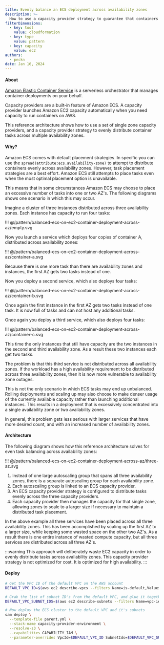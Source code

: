 ```yaml
---
title: Evenly balance an ECS deployment across availability zones
description: >-
  How to use a capacity provider strategy to guarantee that containers are always evenly rebalanced across AZ's.
filterDimensions:
  - key: tool
    value: cloudformation
  - key: type
    value: pattern
  - key: capacity
    value: ec2
authors:
  - peckn
date: Jan 16, 2024
---
```


#### About

[Amazon Elastic Container Service](https://aws.amazon.com/ecs/) is a serverless orchestrator that manages container deployments on your behalf.

Capacity providers are a built-in feature of Amazon ECS. A capacity provider launches Amazon EC2 capacity automatically when you need capacity to run containers on AWS.

This reference architecture shows how to use a set of single zone capacity providers, and a capacity provider strategy to evenly distribute container tasks across multiple availability zones.

#### Why?

Amazon ECS comes with default placement strategies. In specific you can use the `spread(attribute:ecs.availability-zone)` to attempt to distribute containers evenly across availability zones. However, task placement strategies are a best effort. Amazon ECS still attempts to place tasks even when the most optimal placement option is unavailable.

This means that in some circumstances Amazon ECS may choose to place an excessive number of tasks into one or two AZ's. The following diagrams shows one scenario in which this may occur.

Imagine a cluster of three instances distributed across three availability zones. Each instance has capacity to run four tasks:

!!! @/pattern/balanced-ecs-on-ec2-container-deployment-across-az/empty.svg

Now you launch a service which deploys four copies of container A, distributed across availability zones:

!!! @/pattern/balanced-ecs-on-ec2-container-deployment-across-az/container-a.svg

Because there is one more task than there are availability zones and instances, the first AZ gets two tasks instead of one.

Now you deploy a second service, which also deploys four tasks:

!!! @/pattern/balanced-ecs-on-ec2-container-deployment-across-az/container-b.svg

Once again the first instance in the first AZ gets two tasks instead of one task. It is now full of tasks and can not host any additional tasks.

Once again you deploy a third service, which also deploys four tasks:

!!! @/pattern/balanced-ecs-on-ec2-container-deployment-across-az/container-c.svg

This time the only instances that still have capacity are the two instances in the second and third availability zone. As a result these two instances each get two tasks.

The problem is that this third service is not distributed across all availability zones. If the workload has a high availability requirement to be distributed across three availability zones, then it is now more vulnerable to availability zone outages.

This is not the only scenario in which ECS tasks may end up unbalanced. Rolling deployments and scaling up may also choose to make denser usage of the currently available capacity rather than launching additional instances. This results in a deployment that is excessively concentrated into a single availability zone or two availability zones.

In general, this problem gets less serious with larger services that have more desired count, and with an increased number of availability zones.

#### Architecture

The following diagram shows how this reference architecture solves for even task balancing across availability zones:

!!! @/pattern/balanced-ecs-on-ec2-container-deployment-across-az/three-az.svg

1) Instead of one large autoscaling group that spans all three availability zones, there is a separate autoscaling group for each availability zone.
2) Each autoscaling group is linked to an ECS capacity provider.
3) An ECS capacity provider strategy is configured to distribute tasks evenly across the three capacity providers.
4) Each capacity provider then manages the capacity for that single zone, allowing zones to scale to a larger size if necessary to maintain a distributed task placement.

In the above example all three services have been placed across all three availability zones. This has been accomplished by scaling up the first AZ to a larger size, while keeping some wasted space on the other two AZ's. As a result there is one entire instance of wasted compute capacity, but all three services are distributed across all three AZ's.

:::warning
This approach will deliberately waste EC2 capacity in order to evenly distribute tasks across availability zones. This capacity provider strategy is not optimized for cost. It is optimized for high availability.
:::

#### Deploy

```sh
# Get the VPC ID of the default VPC on the AWS account
DEFAULT_VPC_ID=$(aws ec2 describe-vpcs --filters Name=is-default,Values=true --query 'Vpcs[0].VpcId' --output text)

# Grab the list of subnet ID's from the default VPC, and glue it together into a comma separated list
DEFAULT_VPC_SUBNET_IDS=$(aws ec2 describe-subnets --filters Name=vpc-id,Values=$DEFAULT_VPC_ID --query "Subnets[*].[SubnetId]" --output text | paste -sd, -)

# Now deploy the ECS cluster to the default VPC and it's subnets
sam deploy \
  --template-file parent.yml \
  --stack-name capacity-provider-environment \
  --resolve-s3 \
  --capabilities CAPABILITY_IAM \
  --parameter-overrides VpcId=$DEFAULT_VPC_ID SubnetIds=$DEFAULT_VPC_SUBNET_IDS
```